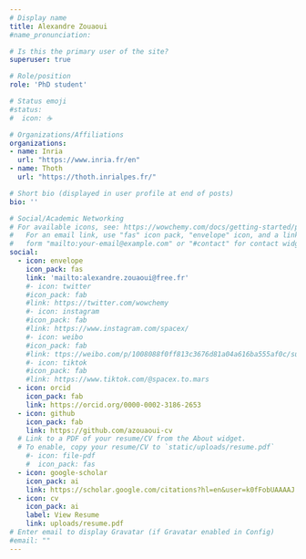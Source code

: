 ```yaml
---
# Display name
title: Alexandre Zouaoui
#name_pronunciation: 

# Is this the primary user of the site?
superuser: true

# Role/position
role: 'PhD student'

# Status emoji
#status:
#  icon: ☕️

# Organizations/Affiliations
organizations:
- name: Inria
  url: "https://www.inria.fr/en"
- name: Thoth
  url: "https://thoth.inrialpes.fr/"

# Short bio (displayed in user profile at end of posts)
bio: ''

# Social/Academic Networking
# For available icons, see: https://wowchemy.com/docs/getting-started/page-builder/#icons
#   For an email link, use "fas" icon pack, "envelope" icon, and a link in the
#   form "mailto:your-email@example.com" or "#contact" for contact widget.
social:
  - icon: envelope
    icon_pack: fas
    link: 'mailto:alexandre.zouaoui@free.fr'
    #- icon: twitter
    #icon_pack: fab
    #link: https://twitter.com/wowchemy
    #- icon: instagram
    #icon_pack: fab
    #link: https://www.instagram.com/spacex/
    #- icon: weibo
    #icon_pack: fab
    #link: ttps://weibo.com/p/1008088f0ff813c3676d81a04a616ba555af0c/super_index
    #- icon: tiktok
    #icon_pack: fab
    #link: https://www.tiktok.com/@spacex.to.mars
  - icon: orcid
    icon_pack: fab
    link: https://orcid.org/0000-0002-3186-2653
  - icon: github
    icon_pack: fab
    link: https://github.com/azouaoui-cv
  # Link to a PDF of your resume/CV from the About widget.
  # To enable, copy your resume/CV to `static/uploads/resume.pdf`
    #- icon: file-pdf
    #  icon_pack: fas
  - icon: google-scholar
    icon_pack: ai
    link: https://scholar.google.com/citations?hl=en&user=k0fFobUAAAAJ
  - icon: cv
    icon_pack: ai
    label: View Resume
    link: uploads/resume.pdf
# Enter email to display Gravatar (if Gravatar enabled in Config)
#email: ""
---
```

